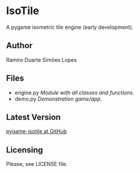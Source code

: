 # IsoTile
A pygame isometric tile engine (early development).

## Author
Ramiro Duarte Simões Lopes

## Files
- engine.py *Module with all classes and functions.*
- demo.py *Demonstration game/app.*

## Latest Version
[pygame-isotile at GitHub](https://github.com/rdsl/pygame-isotile)

## Licensing
Please, see LICENSE file.
